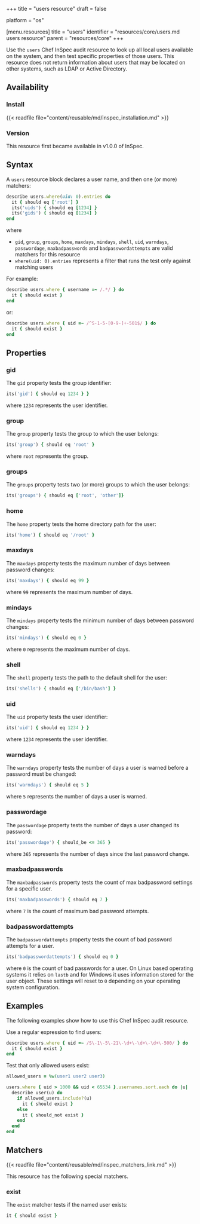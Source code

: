 +++
title = "users resource"
draft = false

platform = "os"

[menu.resources]
    title = "users"
    identifier = "resources/core/users.md users resource"
    parent = "resources/core"
+++

Use the `users` Chef InSpec audit resource to look up all local users available on the system, and then test specific properties of those users. This resource does not return information about users that may be located on other systems, such as LDAP or Active Directory.

## Availability

### Install

{{< readfile file="content/reusable/md/inspec_installation.md" >}}

### Version

This resource first became available in v1.0.0 of InSpec.

## Syntax

A `users` resource block declares a user name, and then one (or more) matchers:

```ruby
describe users.where(uid: 0).entries do
  it { should eq ['root'] }
  its('uids') { should eq [1234] }
  its('gids') { should eq [1234] }
end
```

where

- `gid`, `group`, `groups`, `home`, `maxdays`, `mindays`, `shell`, `uid`, `warndays`, `passwordage`, `maxbadpasswords` and `badpasswordattempts` are valid matchers for this resource
- `where(uid: 0).entries` represents a filter that runs the test only against matching users

For example:

```ruby
describe users.where { username =~ /.*/ } do
  it { should exist }
end
```

or:

```ruby
describe users.where { uid =~ /^S-1-5-[0-9-]+-501$/ } do
  it { should exist }
end
```

## Properties

### gid

The `gid` property tests the group identifier:

```ruby
its('gid') { should eq 1234 } }
```

where `1234` represents the user identifier.

### group

The `group` property tests the group to which the user belongs:

```ruby
its('group') { should eq 'root' }
```

where `root` represents the group.

### groups

The `groups` property tests two (or more) groups to which the user belongs:

```ruby
its('groups') { should eq ['root', 'other']}
```

### home

The `home` property tests the home directory path for the user:

```ruby
its('home') { should eq '/root' }
```

### maxdays

The `maxdays` property tests the maximum number of days between password changes:

```ruby
its('maxdays') { should eq 99 }
```

where `99` represents the maximum number of days.

### mindays

The `mindays` property tests the minimum number of days between password changes:

```ruby
its('mindays') { should eq 0 }
```

where `0` represents the maximum number of days.

### shell

The `shell` property tests the path to the default shell for the user:

```ruby
its('shells') { should eq ['/bin/bash'] }
```

### uid

The `uid` property tests the user identifier:

```ruby
its('uid') { should eq 1234 } }
```

where `1234` represents the user identifier.

### warndays

The `warndays` property tests the number of days a user is warned before a password must be changed:

```ruby
its('warndays') { should eq 5 }
```

where `5` represents the number of days a user is warned.

### passwordage

The `passwordage` property tests the number of days a user changed its password:

```ruby
its('passwordage') { should_be <= 365 }
```

where `365` represents the number of days since the last password change.

### maxbadpasswords

The `maxbadpasswords` property tests the count of max badpassword settings for a specific user.

```ruby
its('maxbadpasswords') { should eq 7 }
```

where `7` is the count of maximum bad password attempts.

### badpasswordattempts

The `badpasswordattempts` property tests the count of bad password attempts for a user.

```ruby
its('badpasswordattempts') { should eq 0 }
```

where `0` is the count of bad passwords for a user.
On Linux based operating systems it relies on `lastb` and for Windows it uses information stored for the user object.
These settings will reset to `0` depending on your operating system configuration.

## Examples

The following examples show how to use this Chef InSpec audit resource.

Use a regular expression to find users:

```ruby
describe users.where { uid =~ /S\-1\-5\-21\-\d+\-\d+\-\d+\-500/ } do
  it { should exist }
end
```

Test that only allowed users exist:

```ruby
allowed_users = %w(user1 user2 user3)

users.where { uid > 1000 && uid < 65534 }.usernames.sort.each do |u|
  describe user(u) do
    if allowed_users.include?(u)
      it { should exist }
    else
      it { should_not exist }
    end
  end
end
```

## Matchers

{{< readfile file="content/reusable/md/inspec_matchers_link.md" >}}

This resource has the following special matchers.

### exist

The `exist` matcher tests if the named user exists:

```ruby
it { should exist }
```
